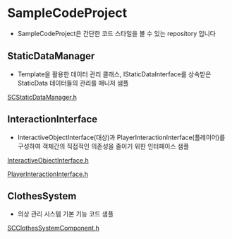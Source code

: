 # SampleCodeProject
- SampleCodeProject은 간단한 코드 스타일을 볼 수 있는 repository 입니다

## StaticDataManager
- Template을 활용한 데이터 관리 클래스, IStaticDataInterface를 상속받은 StaticData 데이터들의 관리를 매니저 샘플

[SCStaticDataManager.h](Source/SampleCode/StaticDataManager/SCStaticDataManager.h)


## InteractionInterface
- InteractiveObjectInterface(대상)과 PlayerInteractionInterface(플레이어)를 구성하여 객체간의 직접적인 의존성을 줄이기 위한 인터페이스 샘플

[InteractiveObjectInterface.h](Source/SampleCode/InteractionInterface/InteractiveObjectInterface.h)

[PlayerInteractionInterface.h](Source/SampleCode/InteractionInterface/PlayerInteractionInterface.h)

## ClothesSystem
- 의상 관리 시스템 기본 기능 코드 샘플

[SCClothesSystemComponent.h](Source/SampleCode/ClothesSystem/SCClothesSystemComponent.h)
